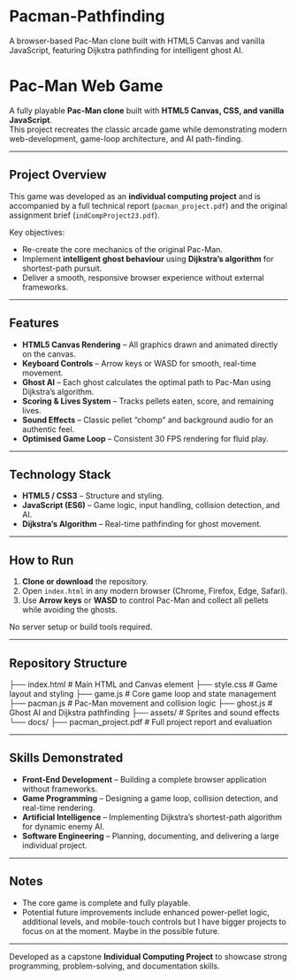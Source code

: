 # Pacman-Pathfinding
A browser-based Pac-Man clone built with HTML5 Canvas and vanilla JavaScript, featuring Dijkstra pathfinding for intelligent ghost AI.

# Pac-Man Web Game

A fully playable **Pac-Man clone** built with **HTML5 Canvas, CSS, and vanilla JavaScript**.  
This project recreates the classic arcade game while demonstrating modern web-development,
game-loop architecture, and AI path-finding.

---

## Project Overview
This game was developed as an **individual computing project** and is accompanied by a full
technical report (`pacman_project.pdf`) and the original assignment brief (`indCompProject23.pdf`).

Key objectives:
* Re-create the core mechanics of the original Pac-Man.
* Implement **intelligent ghost behaviour** using **Dijkstra’s algorithm** for shortest-path pursuit.
* Deliver a smooth, responsive browser experience without external frameworks.

---

## Features
* **HTML5 Canvas Rendering** – All graphics drawn and animated directly on the canvas.
* **Keyboard Controls** – Arrow keys or WASD for smooth, real-time movement.
* **Ghost AI** – Each ghost calculates the optimal path to Pac-Man using Dijkstra’s algorithm.
* **Scoring & Lives System** – Tracks pellets eaten, score, and remaining lives.
* **Sound Effects** – Classic pellet “chomp” and background audio for an authentic feel.
* **Optimised Game Loop** – Consistent 30 FPS rendering for fluid play.

---

## Technology Stack
* **HTML5 / CSS3** – Structure and styling.
* **JavaScript (ES6)** – Game logic, input handling, collision detection, and AI.
* **Dijkstra’s Algorithm** – Real-time pathfinding for ghost movement.

---

## How to Run
1. **Clone or download** the repository.
2. Open `index.html` in any modern browser (Chrome, Firefox, Edge, Safari).
3. Use **Arrow keys** or **WASD** to control Pac-Man and collect all pellets while avoiding the ghosts.

No server setup or build tools required.

---

## Repository Structure

├── index.html # Main HTML and Canvas element
├── style.css # Game layout and styling
├── game.js # Core game loop and state management
├── pacman.js # Pac-Man movement and collision logic
├── ghost.js # Ghost AI and Dijkstra pathfinding
├── assets/ # Sprites and sound effects
└── docs/
├── pacman_project.pdf # Full project report and evaluation


---

## Skills Demonstrated
* **Front-End Development** – Building a complete browser application without frameworks.
* **Game Programming** – Designing a game loop, collision detection, and real-time rendering.
* **Artificial Intelligence** – Implementing Dijkstra’s shortest-path algorithm for dynamic enemy AI.
* **Software Engineering** – Planning, documenting, and delivering a large individual project.

---

## Notes
* The core game is complete and fully playable.  
* Potential future improvements include enhanced power-pellet logic, additional levels,
  and mobile-touch controls but I have bigger projects to focus on at the moment. Maybe in the possible future. 

---

Developed as a capstone **Individual Computing Project** to showcase strong
programming, problem-solving, and documentation skills.

